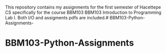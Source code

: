 This repository contains my assignments for the first semester of Hacettepe CS specifically for the course BBM103 BBM103 Introduction to Programming Lab I. Both I/O and assigments pdfs are included.# BBM103-Python-Assignments-
# BBM103-Python-Assignments
